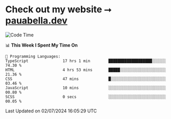 # Check out my website ⭢ [pauabella.dev](https://pauabella.dev)

<!--START_SECTION:waka-->
![Code Time](http://img.shields.io/badge/Code%20Time-3%2C520%20hrs%201%20min-blue)

📊 **This Week I Spent My Time On** 

```text
💬 Programming Languages: 
TypeScript               17 hrs 1 min        ███████████████████░░░░░░   74.30 % 
HTML                     4 hrs 53 mins       █████░░░░░░░░░░░░░░░░░░░░   21.36 % 
CSS                      47 mins             █░░░░░░░░░░░░░░░░░░░░░░░░   03.46 % 
JavaScript               10 mins             ░░░░░░░░░░░░░░░░░░░░░░░░░   00.80 % 
SCSS                     0 secs              ░░░░░░░░░░░░░░░░░░░░░░░░░   00.05 % 
```


 Last Updated on 02/07/2024 16:05:29 UTC
<!--END_SECTION:waka-->
